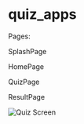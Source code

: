 # quiz_apps
Pages:

SplashPage

HomePage

QuizPage

ResultPage

![Quiz Screen](https://github.com/bahromnematov/quiz_apps/assets/89692061/5ff2d636-4c2f-4b64-97ae-553829f2f968)

